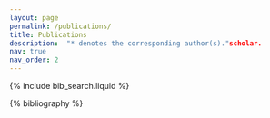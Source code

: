 ```yaml
---
layout: page
permalink: /publications/
title: Publications
description:  "* denotes the corresponding author(s)."scholar.
nav: true
nav_order: 2
---
```


<!-- _pages/publications.md -->

<!-- Bibsearch Feature -->

{% include bib_search.liquid %}

<div class="publications">

{% bibliography %}

</div>
